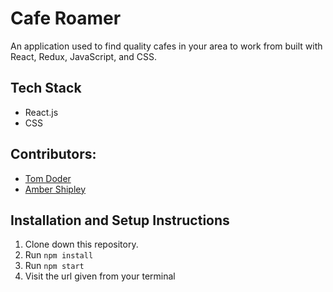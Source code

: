 # Cafe Roamer

An application used to find quality cafes in your area to work from built with React, Redux, JavaScript, and CSS.

## Tech Stack
- React.js
- CSS

<!--## Preview of App-->

## Contributors:
- [Tom Doder](https://github.com/lordschwifty)
- [Amber Shipley](https://github.com/espressogoddess)


## Installation and Setup Instructions

1. Clone down this repository. 
1. Run `npm install`  
1. Run `npm start`  
1. Visit the url given from your terminal